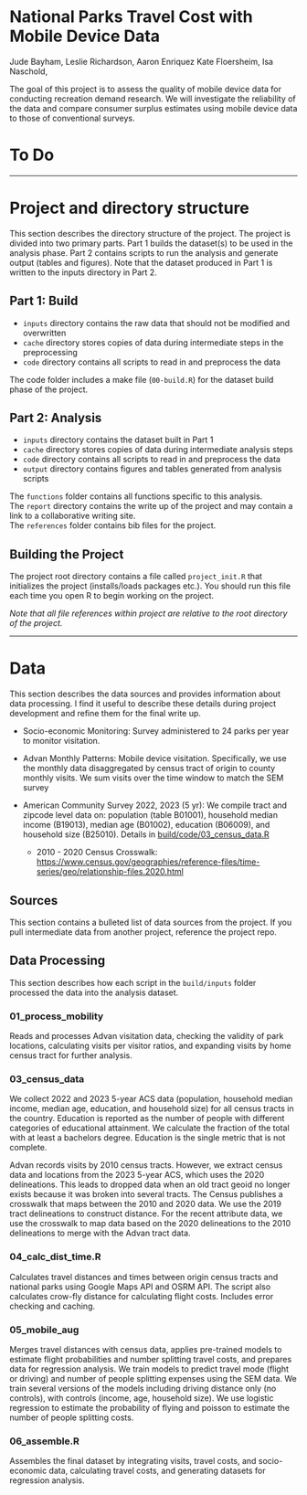 # National Parks Travel Cost with Mobile Device Data

Jude Bayham, Leslie Richardson, Aaron Enriquez Kate Floersheim, Isa Naschold,

The goal of this project is to assess the quality of mobile device data for conducting recreation demand research. We will investigate the reliability of the data and compare consumer surplus estimates using mobile device data to those of conventional surveys.

# To Do 


********************************************

# Project and directory structure

This section describes the directory structure of the project.  The project is divided into two primary parts.  Part 1 builds the dataset(s) to be used in the analysis phase.  Part 2 contains scripts to run the analysis and generate output (tables and figures).  Note that the dataset produced in Part 1 is written to the inputs directory in Part 2.

## Part 1: Build

- `inputs` directory contains the raw data that should not be modified and overwritten
- `cache` directory stores copies of data during intermediate steps in the preprocessing   
- `code` directory contains all scripts to read in and preprocess the data  

The code folder includes a make file (`00-build.R`) for the dataset build phase of the project.

## Part 2: Analysis

- `inputs` directory contains the dataset built in Part 1
- `cache` directory stores copies of data during intermediate analysis steps     
- `code` directory contains all scripts to read in and preprocess the data   
- `output` directory contains figures and tables generated from analysis scripts

The `functions` folder contains all functions specific to this analysis.  
The `report` directory contains the write up of the project and may contain a link to a collaborative writing site.  
The `references` folder contains bib files for the project.

## Building the Project

The project root directory contains a file called `project_init.R` that initializes the project (installs/loads packages etc.).  You should run this file each time you open R to begin working on the project.  

*Note that all file references within project are relative to the root directory of the project.*

********************************************

# Data

This section describes the data sources and provides information about data processing.  I find it useful to describe these details during project development and refine them for the final write up.

- Socio-economic Monitoring: Survey administered to 24 parks per year to monitor visitation.

- Advan Monthly Patterns: Mobile device visitation. Specifically, we use the monthly data disaggregated by census tract of origin to county monthly visits. We sum visits over the time window to match the SEM survey

- American Community Survey 2022, 2023 (5 yr): We compile tract and zipcode level data on: population (table B01001), household median income (B19013), median age (B01002), education (B06009), and household size (B25010). Details in [build/code/03_census_data.R](build/code/03_census_data.R)  

  - 2010 - 2020 Census Crosswalk: <https://www.census.gov/geographies/reference-files/time-series/geo/relationship-files.2020.html>

## Sources

This section contains a bulleted list of data sources from the project.  If you pull intermediate data from another project, reference the project repo.

## Data Processing

This section describes how each script in the `build/inputs` folder processed the data into the analysis dataset.

### 01_process_mobility 

Reads and processes Advan visitation data, checking the validity of park locations, calculating visits per visitor ratios, and expanding visits by home census tract for further analysis.

### 03_census_data

We collect 2022 and 2023 5-year ACS data (population, household median income, median age, education, and household size) for all census tracts in the country. Education is reported as the number of people with different categories of educational attainment. We calculate the fraction of the total with at least a bachelors degree. Education is the single metric that is not complete.

Advan records visits by 2010 census tracts. However, we extract census data and locations from the 2023 5-year ACS, which uses the 2020 delineations. This leads to dropped data when an old tract geoid no longer exists because it was broken into several tracts. The Census publishes a crosswalk that maps between the 2010 and 2020 data. We use the 2019 tract delineations to construct distance. For the recent attribute data, we use the crosswalk to map data based on the 2020 delineations to the 2010 delineations to merge with the Advan tract data.


### 04_calc_dist_time.R 

Calculates travel distances and times between origin census tracts and national parks using Google Maps API and OSRM API. The script also calculates crow-fly distance for calculating flight costs. Includes error checking and caching.

### 05_mobile_aug 

Merges travel distances with census data, applies pre-trained models to estimate flight probabilities and number splitting travel costs, and prepares data for regression analysis. We train models to predict travel mode (flight or driving) and number of people splitting expenses using the SEM data. We train several versions of the models including driving distance only (no controls), with controls (income, age, household size). We use logistic regression to estimate the probability of flying and poisson to estimate the number of people splitting costs. 

### 06_assemble.R 

Assembles the final dataset by integrating visits, travel costs, and socio-economic data, calculating travel costs, and generating datasets for regression analysis.


